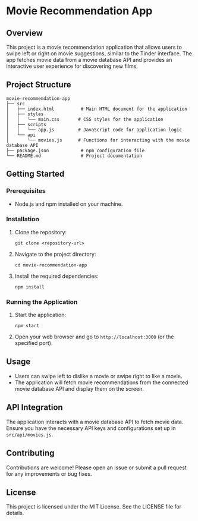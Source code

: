 # Movie Recommendation App

## Overview
This project is a movie recommendation application that allows users to swipe left or right on movie suggestions, similar to the Tinder interface. The app fetches movie data from a movie database API and provides an interactive user experience for discovering new films.

## Project Structure
```
movie-recommendation-app
├── src
│   ├── index.html          # Main HTML document for the application
│   ├── styles
│   │   └── main.css       # CSS styles for the application
│   ├── scripts
│   │   └── app.js         # JavaScript code for application logic
│   └── api
│       └── movies.js      # Functions for interacting with the movie database API
├── package.json            # npm configuration file
└── README.md               # Project documentation
```

## Getting Started

### Prerequisites
- Node.js and npm installed on your machine.

### Installation
1. Clone the repository:
   ```
   git clone <repository-url>
   ```
2. Navigate to the project directory:
   ```
   cd movie-recommendation-app
   ```
3. Install the required dependencies:
   ```
   npm install
   ```

### Running the Application
1. Start the application:
   ```
   npm start
   ```
2. Open your web browser and go to `http://localhost:3000` (or the specified port).

## Usage
- Users can swipe left to dislike a movie or swipe right to like a movie.
- The application will fetch movie recommendations from the connected movie database API and display them on the screen.

## API Integration
The application interacts with a movie database API to fetch movie data. Ensure you have the necessary API keys and configurations set up in `src/api/movies.js`.

## Contributing
Contributions are welcome! Please open an issue or submit a pull request for any improvements or bug fixes.

## License
This project is licensed under the MIT License. See the LICENSE file for details.